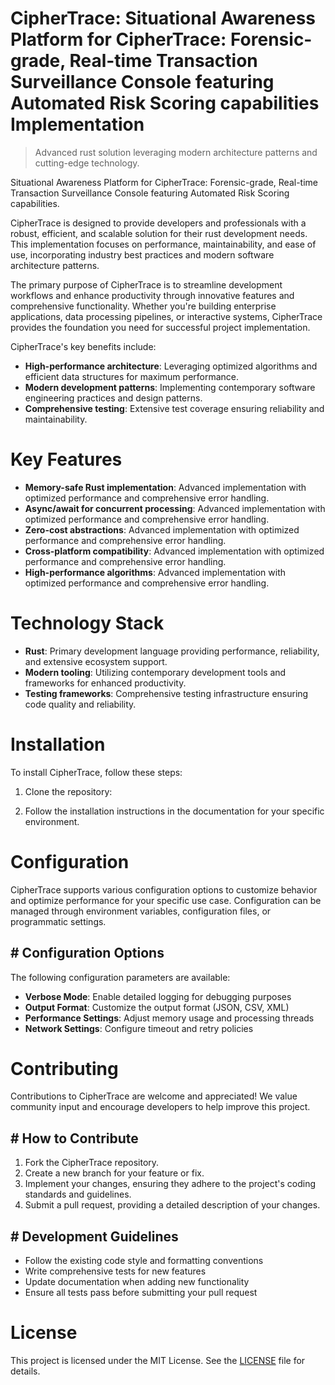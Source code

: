 <!-- fallback_CipherTrace_20250803030229_91204 -->

# CipherTrace: Situational Awareness Platform for CipherTrace: Forensic-grade, Real-time Transaction Surveillance Console featuring Automated Risk Scoring capabilities Implementation
> Advanced rust solution leveraging modern architecture patterns and cutting-edge technology.

Situational Awareness Platform for CipherTrace: Forensic-grade, Real-time Transaction Surveillance Console featuring Automated Risk Scoring capabilities.

CipherTrace is designed to provide developers and professionals with a robust, efficient, and scalable solution for their rust development needs. This implementation focuses on performance, maintainability, and ease of use, incorporating industry best practices and modern software architecture patterns.

The primary purpose of CipherTrace is to streamline development workflows and enhance productivity through innovative features and comprehensive functionality. Whether you're building enterprise applications, data processing pipelines, or interactive systems, CipherTrace provides the foundation you need for successful project implementation.

CipherTrace's key benefits include:

* **High-performance architecture**: Leveraging optimized algorithms and efficient data structures for maximum performance.
* **Modern development patterns**: Implementing contemporary software engineering practices and design patterns.
* **Comprehensive testing**: Extensive test coverage ensuring reliability and maintainability.

# Key Features

* **Memory-safe Rust implementation**: Advanced implementation with optimized performance and comprehensive error handling.
* **Async/await for concurrent processing**: Advanced implementation with optimized performance and comprehensive error handling.
* **Zero-cost abstractions**: Advanced implementation with optimized performance and comprehensive error handling.
* **Cross-platform compatibility**: Advanced implementation with optimized performance and comprehensive error handling.
* **High-performance algorithms**: Advanced implementation with optimized performance and comprehensive error handling.

# Technology Stack

* **Rust**: Primary development language providing performance, reliability, and extensive ecosystem support.
* **Modern tooling**: Utilizing contemporary development tools and frameworks for enhanced productivity.
* **Testing frameworks**: Comprehensive testing infrastructure ensuring code quality and reliability.

# Installation

To install CipherTrace, follow these steps:

1. Clone the repository:


2. Follow the installation instructions in the documentation for your specific environment.

# Configuration

CipherTrace supports various configuration options to customize behavior and optimize performance for your specific use case. Configuration can be managed through environment variables, configuration files, or programmatic settings.

## # Configuration Options

The following configuration parameters are available:

* **Verbose Mode**: Enable detailed logging for debugging purposes
* **Output Format**: Customize the output format (JSON, CSV, XML)
* **Performance Settings**: Adjust memory usage and processing threads
* **Network Settings**: Configure timeout and retry policies

# Contributing

Contributions to CipherTrace are welcome and appreciated! We value community input and encourage developers to help improve this project.

## # How to Contribute

1. Fork the CipherTrace repository.
2. Create a new branch for your feature or fix.
3. Implement your changes, ensuring they adhere to the project's coding standards and guidelines.
4. Submit a pull request, providing a detailed description of your changes.

## # Development Guidelines

* Follow the existing code style and formatting conventions
* Write comprehensive tests for new features
* Update documentation when adding new functionality
* Ensure all tests pass before submitting your pull request

# License

This project is licensed under the MIT License. See the [LICENSE](https://github.com/gary111868/CipherTrace/blob/main/LICENSE) file for details.
